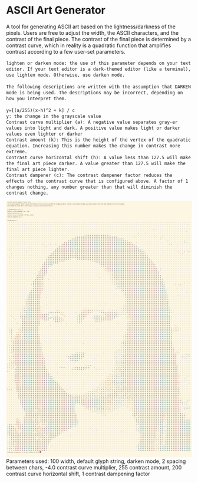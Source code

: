 # ASCII Art Generator
A tool for generating ASCII art based on the lightness/darkness of the pixels. Users are free to adjust the width, the ASCII characters, and the contrast of the final piece. The contrast of the final piece is determined by a contrast curve, which in reality is a quadratic function that amplifies contrast according to a few user-set parameters.

```
lighten or darken mode: the use of this parameter depends on your text editor. If your text editor is a dark-themed editor (like a terminal), use lighten mode. Otherwise, use darken mode. 

The following descriptions are written with the assumption that DARKEN mode is being used. The descriptions may be incorrect, depending on how you interpret them.

y=[(a/255)(x-h)^2 + k] / c
y: the change in the grayscale value
Contrast curve multiplier (a): A negative value separates gray-er values into light and dark. A positive value makes light or darker values even lighter or darker
Contrast amount (k): This is the height of the vertex of the quadratic equation. Increasing this number makes the change in contrast more extreme.
Contrast curve horizontal shift (h): A value less than 127.5 will make the final art piece darker. A value greater than 127.5 will make the final art piece lighter.
Contrast dampener (c): The contrast dampener factor reduces the effects of the contrast curve that is configured above. A factor of 1 changes nothing, any number greater than that will diminish the contrast change.
```

![An ASCII art portrait of Mona Lisa generated by the program](https://github.com/James-Lian/ASCII-art-generator/blob/main/MONA-ASCII.png)
Parameters used: 100 width, default glyph string, darken mode, 2 spacing between chars, -4.0 contrast curve multiplier, 255 contrast amount, 200 contrast curve horizontal shift, 1 contrast dampening factor
